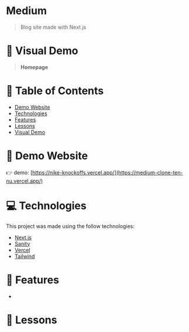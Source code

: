 # Medium

> Blog site made with Next.js

# :crystal_ball: Visual Demo

> **Homepage**


# 📌 Table of Contents

- [Demo Website](#eyes-demo-website)
- [Technologies](#computer-technologies)
- [Features](#rocket-features)
- [Lessons](#pencil-lessons)
- [Visual Demo](#crystal_ball-visual-demo)

# :eyes: Demo Website

:point_right: demo: [https://nike-knockoffs.vercel.app/](https://medium-clone-ten-nu.vercel.app/)

# :computer: Technologies

This project was made using the follow technologies:

- [Next.js](https://nextjs.org/)
- [Sanity](https://www.sanity.io/)
- [Vercel](https://vercel.com/)
- [Tailwind](https://tailwindcss.com/)

# :rocket: Features
-

# :pencil: Lessons
